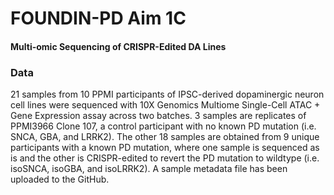 # FOUNDIN-PD Aim 1C
#### Multi-omic Sequencing of CRISPR-Edited DA Lines 

### Data
21 samples from 10 PPMI participants of IPSC-derived dopaminergic neuron cell lines were sequenced with 10X Genomics Multiome Single-Cell ATAC + Gene Expression assay across two batches. 3 samples are replicates of PPMI3966 Clone 107, a control participant with no known PD mutation (i.e. SNCA, GBA, and LRRK2). The other 18 samples are obtained from 9 unique participants with a known PD mutation, where one sample is sequenced as is and the other is CRISPR-edited to revert the PD mutation to wildtype (i.e. isoSNCA, isoGBA, and isoLRRK2). A sample metadata file has been uploaded to the GitHub.
